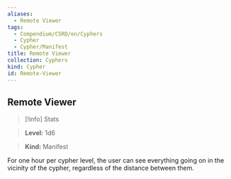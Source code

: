 ```yaml
---
aliases:
  - Remote Viewer
tags:
  - Compendium/CSRD/en/Cyphers
  - Cypher
  - Cypher/Manifest
title: Remote Viewer
collection: Cyphers
kind: Cypher
id: Remote-Viewer
---
```

## Remote Viewer    
>[!info] Stats    
> **Level:** 1d6    
> **Kind:** Manifest  
    
For one hour per cypher level, the user can see everything going on in the vicinity of the cypher, regardless of the distance between them.
